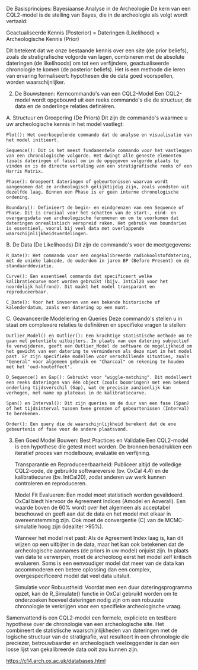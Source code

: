 De Basisprincipes: Bayesiaanse Analyse in de Archeologie
De kern van een CQL2-model is de stelling van Bayes, die in de archeologie als volgt wordt vertaald:

Geactualiseerde Kennis (Posterior) = Dateringen (Likelihood) × Archeologische Kennis (Prior)

Dit betekent dat we onze bestaande kennis over een site (de prior beliefs), zoals de stratigrafische volgorde van lagen, combineren met de absolute dateringen (de likelihoods) om tot een verfijndere, geactualiseerde chronologie te komen (de posterior beliefs). Het is een methode die leren van ervaring formaliseert: hypothesen die de data goed voorspellen, worden waarschijnlijker.

2. De Bouwstenen: Kerncommando's van een CQL2-Model
Een CQL2-model wordt opgebouwd uit een reeks commando's die de structuur, de data en de onderlinge relaties definiëren.

A. Structuur en Groepering (De Priors)
Dit zijn de commando's waarmee u uw archeologische kennis in het model vastlegt:

    Plot(): Het overkoepelende commando dat de analyse en visualisatie van het model initieert.

    Sequence(): Dit is het meest fundamentele commando voor het vastleggen van een chronologische volgorde. Het dwingt alle geneste elementen (zoals dateringen of fases) om in de opgegeven volgorde plaats te vinden en is de directe vertaling van een stratigrafische reeks of een Harris Matrix.

    Phase(): Groepeert dateringen of gebeurtenissen waarvan wordt aangenomen dat ze archeologisch gelijktijdig zijn, zoals vondsten uit dezelfde laag. Binnen een Phase is er geen interne chronologische ordening.

    Boundary(): Definieert de begin- en eindgrenzen van een Sequence of Phase. Dit is cruciaal voor het schatten van de start-, eind- en overgangsdata van archeologische fenomenen en om te voorkomen dat dateringen onrealistisch verspreid raken. Het gebruik van boundaries is essentieel, vooral bij veel data met overlappende waarschijnlijkheidsverdelingen.

B. De Data (De Likelihoods)
Dit zijn de commando's voor de meetgegevens:

    R_Date(): Het commando voor een ongekalibreerde radiokoolstofdatering, met de unieke labcode, de ouderdom in jaren BP (Before Present) en de standaarddeviatie.

    Curve(): Een essentieel commando dat specificeert welke kalibratiecurve moet worden gebruikt (bijv. IntCal20 voor het noordelijk halfrond). Dit maakt het model transparant en reproduceerbaar.

    C_Date(): Voor het invoeren van een bekende historische of kalenderdatum, zoals een datering op een munt.

C. Geavanceerde Modellering en Queries
Deze commando's stellen u in staat om complexere relaties te definiëren en specifieke vragen te stellen:

    Outlier_Model() en Outlier(): Een krachtige statistische methode om te gaan met potentiële uitbijters. In plaats van een datering subjectief te verwijderen, geeft een Outlier_Model de software de mogelijkheid om het gewicht van een datering te verminderen als deze niet in het model past. Er zijn specifieke modellen voor verschillende situaties, zoals "General" voor algemeen gebruik en "Charcoal" om rekening te houden met het 'oud-houteffect'.

    D_Sequence() en Gap(): Gebruikt voor "wiggle-matching". Dit modelleert een reeks dateringen van één object (zoals boomringen) met een bekend onderling tijdsverschil (Gap), wat de precisie aanzienlijk kan verhogen, met name op plateaus in de kalibratiecurve.

    Span() en Interval(): Dit zijn queries om de duur van een fase (Span) of het tijdsinterval tussen twee grenzen of gebeurtenissen (Interval) te berekenen.

    Order(): Een query die de waarschijnlijkheid berekent dat de ene gebeurtenis of fase voor de andere plaatsvond.

3. Een Goed Model Bouwen: Best Practices en Validatie
Een CQL2-model is een hypothese die getest moet worden. De bronnen benadrukken een iteratief proces van modelbouw, evaluatie en verfijning.

    Transparantie en Reproduceerbaarheid: Publiceer altijd de volledige CQL2-code, de gebruikte softwareversie (bv. OxCal 4.4) en de kalibratiecurve (bv. IntCal20), zodat anderen uw werk kunnen controleren en reproduceren.

    Model Fit Evalueren: Een model moet statistisch worden gevalideerd. OxCal biedt hiervoor de Agreement Indices (Amodel en Aoverall). Een waarde boven de 60% wordt over het algemeen als acceptabel beschouwd en geeft aan dat de data en het model met elkaar in overeenstemming zijn. Ook moet de convergentie (C) van de MCMC-simulatie hoog zijn (idealiter >95%).

    Wanneer het model niet past: Als de Agreement Index laag is, kan dit wijzen op een uitbijter in de data, maar het kan ook betekenen dat de archeologische aannames (de priors in uw model) onjuist zijn. In plaats van data te verwerpen, moet de archeoloog eerst het model zelf kritisch evalueren. Soms is een eenvoudiger model dat meer van de data kan accommoderen een betere oplossing dan een complex, overgespecificeerd model dat veel data uitsluit.

    Simulatie voor Robuustheid: Voordat men een duur dateringsprogramma opzet, kan de R_Simulate() functie in OxCal gebruikt worden om te onderzoeken hoeveel dateringen nodig zijn om een robuuste chronologie te verkrijgen voor een specifieke archeologische vraag.

Samenvattend is een CQL2-model een formele, expliciete en testbare hypothese over de chronologie van een archeologische site. Het combineert de statistische waarschijnlijkheden van dateringen met de logische structuur van de stratigrafie, wat resulteert in een chronologie die preciezer, betrouwbaarder en archeologisch veelzeggender is dan een losse lijst van gekalibreerde data ooit zou kunnen zijn.

https://c14.arch.ox.ac.uk/databases.html
